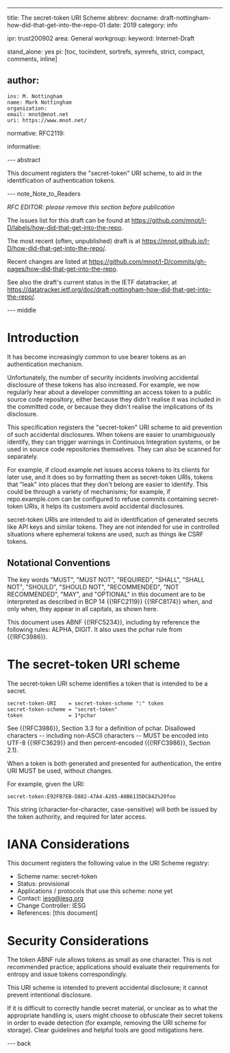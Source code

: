 ---
title: The secret-token URI Scheme
abbrev:
docname: draft-nottingham-how-did-that-get-into-the-repo-01
date: 2019
category: info

ipr: trust200902
area: General
workgroup:
keyword: Internet-Draft

stand_alone: yes
pi: [toc, tocindent, sortrefs, symrefs, strict, compact, comments, inline]

author:
 -
    ins: M. Nottingham
    name: Mark Nottingham
    organization:
    email: mnot@mnot.net
    uri: https://www.mnot.net/

normative:
  RFC2119:

informative:


--- abstract

This document registers the "secret-token" URI scheme, to aid in the identification
of authentication tokens.

--- note_Note_to_Readers

*RFC EDITOR: please remove this section before publication*

The issues list for this draft can be found at <https://github.com/mnot/I-D/labels/how-did-that-get-into-the-repo>.

The most recent (often, unpublished) draft is at <https://mnot.github.io/I-D/how-did-that-get-into-the-repo/>.

Recent changes are listed at <https://github.com/mnot/I-D/commits/gh-pages/how-did-that-get-into-the-repo>.

See also the draft's current status in the IETF datatracker, at
<https://datatracker.ietf.org/doc/draft-nottingham-how-did-that-get-into-the-repo/>.

--- middle

# Introduction

It has become increasingly common to use bearer tokens as an authentication mechanism.

Unfortunately, the number of security incidents involving accidental disclosure of these tokens has also increased. For example, we now regularly hear about a developer committing an access token to a public source code repository, either because they didn't realise it was included in the committed code, or because they didn't realise the implications of its disclosure.

This specification registers the "secret-token" URI scheme to aid prevention of such accidental disclosures. When tokens are easier to unambiguously identify, they can trigger warnings in Continuous Integration systems, or be used in source code repositories themselves. They can also be scanned for separately.

For example, if cloud.example.net issues access tokens to its clients for later use, and it does so by formatting them as secret-token URIs, tokens that "leak" into places that they don't belong are easier to identify. This could be through a variety of mechanisms; for example, if repo.example.com can be configured to refuse commits containing secret-token URIs, it helps its customers avoid accidental disclosures.

secret-token URIs are intended to aid in identification of generated secrets like API keys and similar tokens. They are not intended for use in controlled situations where ephemeral tokens are used, such as things ike CSRF tokens.

## Notational Conventions

The key words "MUST", "MUST NOT", "REQUIRED", "SHALL", "SHALL NOT", "SHOULD", "SHOULD NOT",
"RECOMMENDED", "NOT RECOMMENDED", "MAY", and "OPTIONAL" in this document are to be interpreted as
described in BCP 14 {{!RFC2119}} {{!RFC8174}} when, and only when, they appear in all capitals, as
shown here.

This document uses ABNF {{!RFC5234}}, including by reference the following rules: ALPHA, DIGIT. It also uses the pchar rule from {{!RFC3986}}.


# The secret-token URI scheme

The secret-token URI scheme identifies a token that is intended to be a secret.

~~~ abnf
secret-token-URI    = secret-token-scheme ":" token
secret-token-scheme = "secret-token"
token               = 1*pchar
~~~

See {{!RFC3986}}, Section 3.3 for a definition of pchar. Disallowed characters -- including non-ASCII characters -- MUST be encoded into UTF-8 {{!RFC3629}} and then percent-encoded ({{!RFC3986}}, Section 2.1).

When a token is both generated and presented for authentication, the entire URI MUST be used,
without changes.

For example, given the URI:

~~~ example
secret-token:E92FB7EB-D882-47A4-A265-A0B6135DC842%20foo
~~~

This string (character-for-character, case-sensitive) will both be issued by the token authority, and required for later access.


# IANA Considerations

This document registers the following value in the URI Scheme registry:

* Scheme name: secret-token
* Status: provisional
* Applications / protocols that use this scheme: none yet
* Contact: iesg@iesg.org
* Change Controller: IESG
* References: [this document]


# Security Considerations

The token ABNF rule allows tokens as small as one character. This is not recommended practice; applications should evaluate their requirements for entropy and issue tokens correspondingly.

This URI scheme is intended to prevent accidental disclosure; it cannot prevent intentional disclosure.

If it is difficult to correctly handle secret material, or unclear as to what the appropriate handling is, users might choose to obfuscate their secret tokens in order to evade detection (for example, removing the URI scheme for storage). Clear guidelines and helpful tools are good mitigations here.

--- back
